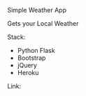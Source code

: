 Simple Weather App

Gets your Local Weather

Stack:
* Python Flask
* Bootstrap
* jQuery
* Heroku

Link: 